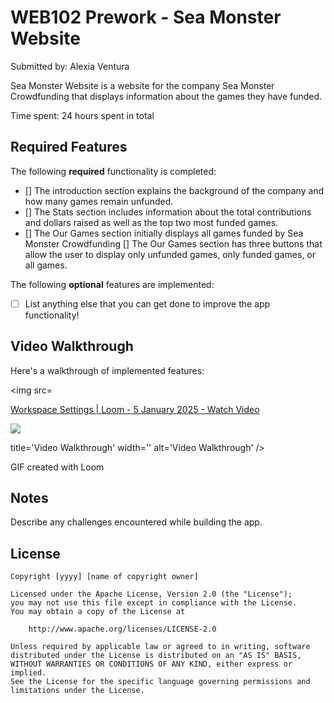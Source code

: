 # WEB102 Prework - Sea Monster Website

Submitted by: Alexia Ventura

Sea Monster Website is a website for the company Sea Monster Crowdfunding that displays information about the games they have funded.

Time spent: 24 hours spent in total

## Required Features

The following **required** functionality is completed:

* [] The introduction section explains the background of the company and how many games remain unfunded.
* [] The Stats section includes information about the total contributions and dollars raised as well as the top two most funded games.
* [] The Our Games section initially displays all games funded by Sea Monster Crowdfunding
[] The Our Games section has three buttons that allow the user to display only unfunded games, only funded games, or all games.

The following **optional** features are implemented:

* [ ] List anything else that you can get done to improve the app functionality!

## Video Walkthrough

Here's a walkthrough of implemented features:

<img src=<div>
    <a href="https://www.loom.com/share/0f7c0c45bd104c389d11daab753b691f">
      <p>Workspace Settings | Loom - 5 January 2025 - Watch Video</p>
    </a>
    <a href="https://www.loom.com/share/0f7c0c45bd104c389d11daab753b691f">
      <img style="max-width:300px;" src="https://cdn.loom.com/sessions/thumbnails/0f7c0c45bd104c389d11daab753b691f-6cfc3fd754031681-full-play.gif">
    </a>
  </div> title='Video Walkthrough' width='' alt='Video Walkthrough' />

<!-- Replace this with whatever GIF tool you used! -->
GIF created with Loom
<!-- Recommended tools:
[Kap](https://getkap.co/) for macOS
[ScreenToGif](https://www.screentogif.com/) for Windows
[peek](https://github.com/phw/peek) for Linux. -->

## Notes

Describe any challenges encountered while building the app.

## License

    Copyright [yyyy] [name of copyright owner]

    Licensed under the Apache License, Version 2.0 (the "License");
    you may not use this file except in compliance with the License.
    You may obtain a copy of the License at

        http://www.apache.org/licenses/LICENSE-2.0

    Unless required by applicable law or agreed to in writing, software
    distributed under the License is distributed on an "AS IS" BASIS,
    WITHOUT WARRANTIES OR CONDITIONS OF ANY KIND, either express or implied.
    See the License for the specific language governing permissions and
    limitations under the License.
